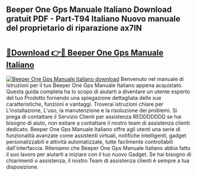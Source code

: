 ## Beeper One Gps Manuale Italiano Download gratuit PDF - Part-T94 Italiano Nuovo manuale del proprietario di riparazione ax7IN

# <h2><a href="http://dfbyg2i.blite.top/?on=Beeper+One+Gps+Manuale+Italiano">🔗Download 👉🔴 Beeper One Gps Manuale Italiano</a></h2>

[![Beeper One Gps Manuale Italiano download](https://i.imgur.com/lujVjoI.png)](http://dfbyg2i.blite.top/?on=Beeper+One+Gps+Manuale+Italiano)
Benvenuto nel manuale di Istruzioni per il tuo Beeper One Gps Manuale Italiano appena acquistato. Questa guida completa ha lo scopo di aiutarti a diventare un utente esperto del tuo Prodotto fornendo una spiegazione dettagliata delle sue caratteristiche, funzioni e vantaggi. Troverai istruzioni chiare per L'installazione, L'uso, la manutenzione e la risoluzione dei problemi. Si prega di contattare il Servizio Clienti per assistenza REDDDDDDD se hai bisogno di aiuto, non esitare a contattare il nostro team di assistenza clienti dedicato. Beeper One Gps Manuale Italiano offre agli utenti una serie di funzionalità avanzate come assistenti virtuali, notifiche intelligenti, gadget personalizzabili e attività automatizzate, tutte facilmente controllabili dall'interfaccia. Riteniamo che Beeper One Gps Manuale Italiano abbia fatto il suo lavoro per aiutarti a iniziare con il tuo nuovo Gadget. Se hai bisogno di chiarimenti o assistenza, il nostro Team di assistenza clienti è sempre a tua disposizione.
